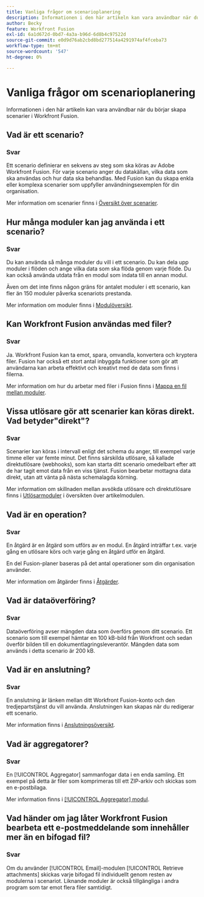 ```yaml
---
title: Vanliga frågor om scenarioplanering
description: Informationen i den här artikeln kan vara användbar när du börjar skapa scenarier i Workfront Fusion.
author: Becky
feature: Workfront Fusion
exl-id: 6a1d672d-0bd7-4a3a-b96d-6d8b4c97522d
source-git-commit: e0d9d76ab2cbd8bd277514a4291974af4fceba73
workflow-type: tm+mt
source-wordcount: '547'
ht-degree: 0%

---
```


# Vanliga frågor om scenarioplanering

Informationen i den här artikeln kan vara användbar när du börjar skapa scenarier i Workfront Fusion.

## Vad är ett scenario?

### Svar

Ett scenario definierar en sekvens av steg som ska köras av Adobe Workfront Fusion. För varje scenario anger du datakällan, vilka data som ska användas och hur data ska behandlas. Med Fusion kan du skapa enkla eller komplexa scenarier som uppfyller användningsexemplen för din organisation.

Mer information om scenarier finns i [Översikt över scenarier](/help/workfront-fusion/get-started-with-fusion/understand-fusion/scenario-overview.md).

## Hur många moduler kan jag använda i ett scenario?

### Svar

Du kan använda så många moduler du vill i ett scenario. Du kan dela upp moduler i flöden och ange vilka data som ska flöda genom varje flöde. Du kan också använda utdata från en modul som indata till en annan modul.

Även om det inte finns någon gräns för antalet moduler i ett scenario, kan fler än 150 moduler påverka scenariots prestanda.

Mer information om moduler finns i [Modulöversikt](/help/workfront-fusion/get-started-with-fusion/understand-fusion/module-overview.md).

## Kan Workfront Fusion användas med filer?

### Svar

Ja. Workfront Fusion kan ta emot, spara, omvandla, konvertera och kryptera filer. Fusion har också ett stort antal inbyggda funktioner som gör att användarna kan arbeta effektivt och kreativt med de data som finns i filerna.

Mer information om hur du arbetar med filer i Fusion finns i [Mappa en fil mellan moduler](/help/workfront-fusion/create-scenarios/map-data/map-files.md).

## Vissa utlösare gör att scenarier kan köras direkt. Vad betyder&quot;direkt&quot;?

### Svar

Scenarier kan köras i intervall enligt det schema du anger, till exempel varje timme eller var femte minut. Det finns särskilda utlösare, så kallade direktutlösare (webhooks), som kan starta ditt scenario omedelbart efter att de har tagit emot data från en viss tjänst. Fusion bearbetar mottagna data direkt, utan att vänta på nästa schemalagda körning.

Mer information om skillnaden mellan avsökda utlösare och direktutlösare finns i [Utlösarmoduler](/help/workfront-fusion/get-started-with-fusion/understand-fusion/module-overview.md#trigger-modules) i översikten över artikelmodulen.

## Vad är en operation?

### Svar

En åtgärd är en åtgärd som utförs av en modul. En åtgärd inträffar t.ex. varje gång en utlösare körs och varje gång en åtgärd utför en åtgärd.

En del Fusion-planer baseras på det antal operationer som din organisation använder.

Mer information om åtgärder finns i [Åtgärder](/help/workfront-fusion/set-up-and-manage-workfront-fusion/licensing-operations-overview/operations-in-workfront-fusion.md).

## Vad är dataöverföring?

### Svar

Dataöverföring avser mängden data som överförs genom ditt scenario. Ett scenario som till exempel hämtar en 100 kB-bild från Workfront och sedan överför bilden till en dokumentlagringsleverantör. Mängden data som används i detta scenario är 200 kB.

## Vad är en anslutning?

### Svar

En anslutning är länken mellan ditt Workfront Fusion-konto och den tredjepartstjänst du vill använda. Anslutningen kan skapas när du redigerar ett scenario.

Mer information finns i [Anslutningsöversikt](/help/workfront-fusion/get-started-with-fusion/understand-fusion/connection-overview.md).

## Vad är aggregatorer?

### Svar

En [!UICONTROL Aggregator] sammanfogar data i en enda samling. Ett exempel på detta är filer som komprimeras till ett ZIP-arkiv och skickas som en e-postbilaga.

Mer information finns i [[!UICONTROL Aggregator] modul](/help/workfront-fusion/references/modules/aggregator-module.md).

## Vad händer om jag låter Workfront Fusion bearbeta ett e-postmeddelande som innehåller mer än en bifogad fil?

### Svar

Om du använder [!UICONTROL Email]-modulen [!UICONTROL Retrieve attachments] skickas varje bifogad fil individuellt genom resten av modulerna i scenariot. Liknande moduler är också tillgängliga i andra program som tar emot flera filer samtidigt.

